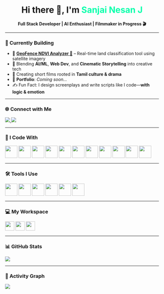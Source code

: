 <h1 align="center">Hi there 👋, I'm <span style="color:#00FFAA">Sanjai Nesan J</span></h1>

<p align="center">
  <b>Full Stack Developer | AI Enthusiast | Filmmaker in Progress 🎬</b><br>
</p>

---

### 🚧 Currently Building
- 🔭 [**GeoFence NDVI Analyzer 🌿**](https://github.com/sanjaynesan-05/GEOFENCE) – Real-time land classification tool using satellite imagery  
- 🎯 Blending **AI/ML**, **Web Dev**, and **Cinematic Storytelling** into creative tech  
- 🎥 Creating short films rooted in **Tamil culture & drama**  
- 📂 **Portfolio**: _Coming soon..._  
- ✍️ Fun Fact: I design screenplays and write scripts like I code—**with logic & emotion**

---

### 🌐 Connect with Me  
<p>
  <a href="https://www.linkedin.com/in/sanjainesanj/">
    <img src="https://img.shields.io/badge/LinkedIn-0077B5?style=for-the-badge&logo=linkedin&logoColor=white" />
  </a>
  <a href="https://instagram.com/lordsmagan">
    <img src="https://img.shields.io/badge/Instagram-E4405F?style=for-the-badge&logo=instagram&logoColor=white" />
  </a>
</p>

---

### 🧠 I Code With  
<p>
  <img height="40" src="https://img.icons8.com/color/48/000000/python.png"/>
  <img height="40" src="https://img.icons8.com/color/48/000000/javascript.png"/>
  <img height="40" src="https://img.icons8.com/color/48/000000/html-5.png"/>
  <img height="40" src="https://img.icons8.com/color/48/000000/css3.png"/>
  <img height="40" src="https://img.icons8.com/color/48/000000/bootstrap.png"/>
  <img height="40" src="https://img.icons8.com/color/48/null/nodejs.png"/>
  <img height="40" src="https://img.icons8.com/color/48/000000/mongodb.png"/>
  <img height="40" src="https://img.icons8.com/color/48/000000/mysql-logo.png"/>
  <img height="40" src="https://img.icons8.com/color/48/000000/react-native.png"/>
  <img height="40" src="https://img.icons8.com/color/48/000000/firebase.png"/>
  <img height="40" src="https://img.icons8.com/color/48/google-earth--v3.png"/>
</p>

---

### 🛠️ Tools I Use  
<p>
  <img height="40" src="https://img.icons8.com/color/48/000000/visual-studio-code-2019.png"/>
  <img height="40" src="https://img.icons8.com/color/48/000000/git.png"/>
  <img height="40" src="https://img.icons8.com/fluency/48/canva.png"/>
  <img height="40" src="https://img.icons8.com/color/48/000000/figma--v1.png"/>
  <img height="40" src="https://img.icons8.com/color/48/null/adobe-photoshop--v1.png"/>
  <img height="40" src="https://img.icons8.com/color/48/adobe-illustrator--v1.png"/>
</p>

---

### 💻 My Workspace  
<p>
  <img height="30" src="https://img.shields.io/badge/Windows-11-0078D6?style=for-the-badge&logo=windows&logoColor=white"/>
  <img height="30" src="https://img.shields.io/badge/NVIDIA-GTX1650-76B900?style=for-the-badge&logo=nvidia&logoColor=white"/>
  <img height="30" src="https://img.shields.io/badge/Intel-i5_10th-0071C5?style=for-the-badge&logo=intel&logoColor=white"/>
</p>

---

### 📊 GitHub Stats  
<p>
  <img src="https://github-readme-stats.vercel.app/api?username=sanjaynesan-05&theme=tokyonight&show_icons=true&hide=issues" />
</p>

---

### 🚀 Activity Graph  
<p>
  <img src="https://github-readme-activity-graph.vercel.app/graph?username=sanjaynesan-05&bg_color=000000&color=00FFAA&line=00FF90&point=FFFFFF&area=true&hide_border=true" />
</p>
